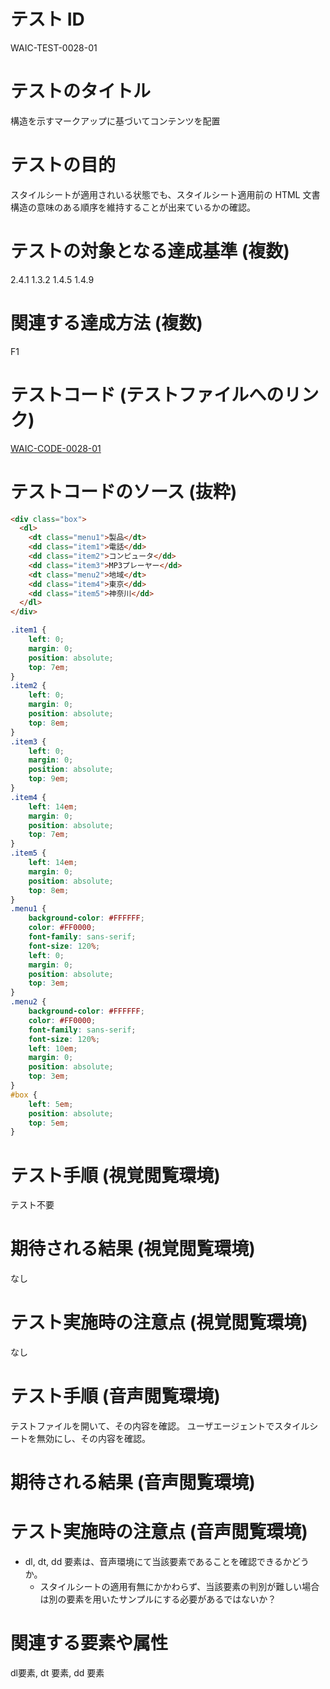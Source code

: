 

# テスト ID
WAIC-TEST-0028-01

# テストのタイトル
構造を示すマークアップに基づいてコンテンツを配置

# テストの目的
スタイルシートが適用されいる状態でも、スタイルシート適用前の HTML 文書構造の意味のある順序を維持することが出来ているかの確認。

# テストの対象となる達成基準 (複数)
2.4.1
1.3.2
1.4.5
1.4.9

# 関連する達成方法 (複数)
F1

# テストコード (テストファイルへのリンク)
[WAIC-CODE-0028-01](https://waic.github.io/as_test/WAIC-CODE/WAIC-CODE-0028-01.html)

# テストコードのソース (抜粋)
```html
<div class="box">
  <dl>
    <dt class="menu1">製品</dt>
    <dd class="item1">電話</dd>
    <dd class="item2">コンピュータ</dd>
    <dd class="item3">MP3プレーヤー</dd>
    <dt class="menu2">地域</dt>
    <dd class="item4">東京</dd>
    <dd class="item5">神奈川</dd>
  </dl>
</div>
```

```css
.item1 {
	left: 0;
	margin: 0;
	position: absolute;
	top: 7em;
}
.item2 {
	left: 0;
	margin: 0;
	position: absolute;
	top: 8em;
}
.item3 {
	left: 0;
	margin: 0;
	position: absolute;
	top: 9em;
}
.item4 {
	left: 14em;
	margin: 0;
	position: absolute;
	top: 7em;
}
.item5 {
	left: 14em;
	margin: 0;
	position: absolute;
	top: 8em;
}
.menu1 {
	background-color: #FFFFFF;
	color: #FF0000;
	font-family: sans-serif;
	font-size: 120%;
	left: 0;
	margin: 0;
	position: absolute;
	top: 3em;
}
.menu2 {
	background-color: #FFFFFF;
	color: #FF0000;
	font-family: sans-serif;
	font-size: 120%;
	left: 10em;
	margin: 0;
	position: absolute;
	top: 3em;
}
#box {
	left: 5em;
	position: absolute;
	top: 5em;
}
```

# テスト手順 (視覚閲覧環境)
テスト不要

# 期待される結果 (視覚閲覧環境)
なし

# テスト実施時の注意点 (視覚閲覧環境)
なし

# テスト手順 (音声閲覧環境)
テストファイルを開いて、その内容を確認。
ユーザエージェントでスタイルシートを無効にし、その内容を確認。

# 期待される結果 (音声閲覧環境)


# テスト実施時の注意点 (音声閲覧環境)
* dl, dt, dd 要素は、音声環境にて当該要素であることを確認できるかどうか。
  * スタイルシートの適用有無にかかわらず、当該要素の判別が難しい場合は別の要素を用いたサンプルにする必要があるではないか？

# 関連する要素や属性
dl要素, dt 要素, dd 要素
